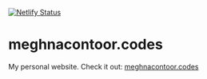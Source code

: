 [![Netlify Status](https://api.netlify.com/api/v1/badges/bbddc642-0435-4e5d-baa8-3d874463658c/deploy-status)](https://app.netlify.com/sites/meghna-contoor/deploys)

<h1>meghnacontoor.codes</h1>
My personal website. Check it out: <a href="meghnacontoor.codes" target="_blank">meghnacontoor.codes</a>
